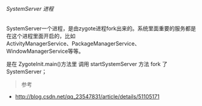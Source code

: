 ###### SystemServer 进程

SystemServer一个进程，是由zygote进程fork出来的。系统里面重要的服务都是在这个进程里面开启的，比如   
ActivityManagerService、PackageManagerService、WindowManagerService等等。  

是在 ZygoteInit.main()方法里 调用 startSystemServer 方法 fork 了 SystemServer；  


> 参考
- http://blog.csdn.net/qq_23547831/article/details/51105171
